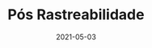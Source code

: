 ---
title: Pós Rastreabilidade
excerpt: Vincula os requesitos ao desenho do sistema 
date: 2021-05-03
icon:
  name: icon_search-2
color: pink
sections:
  - /pos-rastreabilidade/backward-from
---